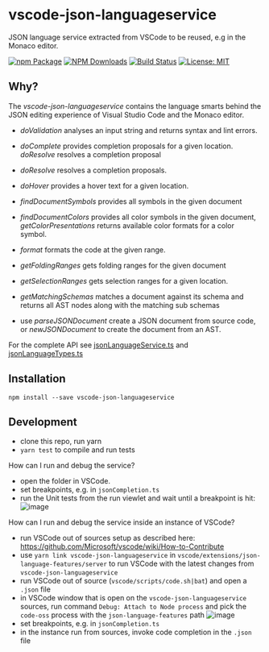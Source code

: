 # vscode-json-languageservice

JSON language service extracted from VSCode to be reused, e.g in the Monaco editor.

[![npm Package](https://img.shields.io/npm/v/vscode-json-languageservice.svg?style=flat-square)](https://www.npmjs.org/package/vscode-json-languageservice)
[![NPM Downloads](https://img.shields.io/npm/dm/vscode-json-languageservice.svg)](https://npmjs.org/package/vscode-json-languageservice)
[![Build Status](https://travis-ci.org/Microsoft/vscode-json-languageservice.svg?branch=master)](https://travis-ci.org/Microsoft/vscode-json-languageservice)
[![License: MIT](https://img.shields.io/badge/License-MIT-yellow.svg)](https://opensource.org/licenses/MIT)

## Why?

The _vscode-json-languageservice_ contains the language smarts behind the JSON editing experience of Visual Studio Code
and the Monaco editor.

- _doValidation_ analyses an input string and returns syntax and lint errors.
- _doComplete_ provides completion proposals for a given location. _doResolve_ resolves a completion proposal
- _doResolve_ resolves a completion proposals.
- _doHover_ provides a hover text for a given location.
- _findDocumentSymbols_ provides all symbols in the given document
- _findDocumentColors_ provides all color symbols in the given document, _getColorPresentations_ returns available color formats for a color symbol.
- _format_ formats the code at the given range.
- _getFoldingRanges_ gets folding ranges for the given document
- _getSelectionRanges_ gets selection ranges for a given location.
- _getMatchingSchemas_ matches a document against its schema and returns all AST nodes along with the matching sub schemas

- use _parseJSONDocument_ create a JSON document from source code, or _newJSONDocument_ to create the document from an AST.

For the complete API see [jsonLanguageService.ts](./src/jsonLanguageService.ts) and [jsonLanguageTypes.ts](./src/jsonLanguageTypes.ts)

## Installation

    npm install --save vscode-json-languageservice

## Development

- clone this repo, run yarn
- `yarn test` to compile and run tests

How can I run and debug the service?

- open the folder in VSCode.
- set breakpoints, e.g. in `jsonCompletion.ts`
- run the Unit tests from the run viewlet and wait until a breakpoint is hit:
  ![image](https://user-images.githubusercontent.com/6461412/94239202-bdad4e80-ff11-11ea-99c3-cb9dbeb1c0b2.png)

How can I run and debug the service inside an instance of VSCode?

- run VSCode out of sources setup as described here: https://github.com/Microsoft/vscode/wiki/How-to-Contribute
- use `yarn link vscode-json-languageservice` in `vscode/extensions/json-language-features/server` to run VSCode with the latest changes from `vscode-json-languageservice`
- run VSCode out of source (`vscode/scripts/code.sh|bat`) and open a `.json` file
- in VSCode window that is open on the `vscode-json-languageservice` sources, run command `Debug: Attach to Node process` and pick the `code-oss` process with the `json-language-features` path
  ![image](https://user-images.githubusercontent.com/6461412/94242925-061b3b00-ff17-11ea-8c17-8da15268f1a1.png)
- set breakpoints, e.g. in `jsonCompletion.ts`
- in the instance run from sources, invoke code completion in the `.json` file
